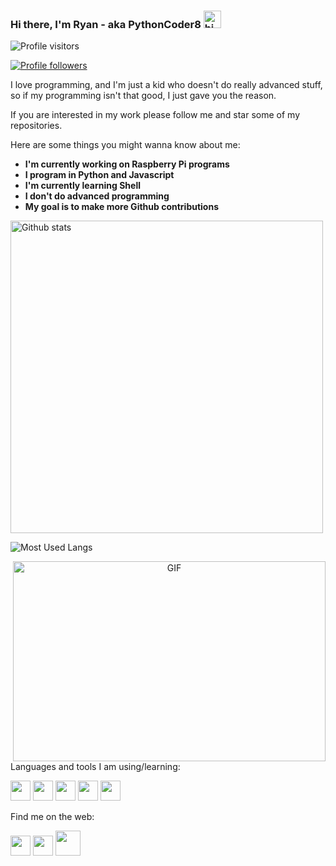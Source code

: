 ### Hi there, I'm Ryan  - aka PythonCoder8 <img src="https://user-images.githubusercontent.com/1303154/88677602-1635ba80-d120-11ea-84d8-d263ba5fc3c0.gif" width="28px" alt="hi">

![Profile visitors](https://visitor-badge.laobi.icu/badge?page_id=PythonCoder8.PythonCoder8)

[![Profile followers](https://img.shields.io/github/followers/PythonCoder8?label=Follow&style=social)](https://github.com/PythonCoder8)

I love programming, and I'm just a kid who doesn't do really advanced stuff, so if my programming isn't that good, I just gave you the reason.

If you are interested in my work please follow me and star some of my repositories.


Here are some things you might wanna know about me:

- **I'm currently working on Raspberry Pi programs**
- **I program in Python and Javascript**
- **I'm currently learning Shell**
- **I don't do advanced programming**
- **My goal is to make more Github contributions**


<p align='left'><img alt='Github stats' src='https://github-readme-stats.vercel.app/api?username=pythoncoder8&show_icons=true&theme=tokyonight' width='500'></p>
<p align='left'><img alt='Most Used Langs' src='https://github-readme-stats.vercel.app/api/top-langs/?username=PythonCoder8&theme=tokyonight'></p>

<p align='center'><img align="right" alt="GIF" src="https://github.com/abhisheknaiidu/abhisheknaiidu/blob/master/code.gif?raw=true" width="500" height="320" /></p>


Languages and tools I am using/learning:

<img height="32" width="32" src="https://cdn.jsdelivr.net/npm/simple-icons@v4/icons/python.svg" /> <img height="32" width="32" src="https://cdn.jsdelivr.net/npm/simple-icons@v4/icons/html5.svg" /> <img height="32" width="32" src="https://cdn.jsdelivr.net/npm/simple-icons@v4/icons/javascript.svg" /> <img height="32" width="32" src="https://cdn.jsdelivr.net/npm/simple-icons@v4/icons/css3.svg" />    <img height="32" width="32" src="https://cdn.jsdelivr.net/npm/simple-icons@v4/icons/linux.svg" />

Find me on the web:

<a href='https://www.youtube.com/channel/UCzKG5DOw6Z-MlV5EDJaeRFg'><img height="32" width="32" src="https://cdn.jsdelivr.net/npm/simple-icons@v4/icons/youtube.svg" /></a> <a href='https://open.spotify.com/user/zxm7a2pkeh4jigp9wct7rmw47'><img height="32" width="32" src="https://cdn.jsdelivr.net/npm/simple-icons@v4/icons/spotify.svg" /></a> <a href='https://web.roblox.com/users/2370993656/profile'><img height='40' width='40' src='https://static.wikia.nocookie.net/logopedia/images/b/bb/Roblox_Player_2019.svg/revision/latest/scale-to-width-down/1000?cb=20200809184355'/></a>

